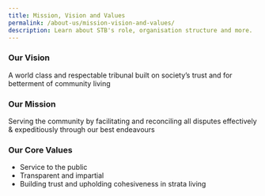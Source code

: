 ```yaml
---
title: Mission, Vision and Values
permalink: /about-us/mission-vision-and-values/
description: Learn about STB's role, organisation structure and more.
---
```

### Our Vision

A world class and respectable tribunal built on society’s trust and for betterment of community living

### Our Mission

Serving the community by facilitating and reconciling all disputes effectively & expeditiously through our best endeavours

### Our Core Values

*   Service to the public
*   Transparent and impartial
*   Building trust and upholding cohesiveness in strata living